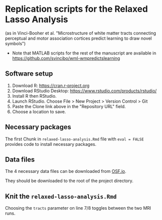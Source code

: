 
# Replication scripts for the Relaxed Lasso Analysis

(as in Vinci-Booher et al. "Microstructure of white matter tracts connecting perceptual and motor association cortices predict learning to draw novel symbols")

* Note that MATLAB scripts for the rest of the manuscript are available in https://github.com/svincibo/wml-wmpredictslearning

## Software setup

1. Download R: https://cran.r-project.org
2. Download RStudio Desktop: https://www.rstudio.com/products/rstudio/
3. Install R then RStudio.
4. Launch RStudio. Choose File > New Project > Version Control > Git
5. Paste the Clone link above in the "Repository URL" field.
6. Choose a location to save.

## Necessary packages

The first Chunk in `relaxed-lasso-analysis.Rmd` file with `eval = FALSE` provides code to install necessary packages. 

## Data files

The 4 necessary data files can be downloaded from [OSF.io](https://osf.io/95zjk/files/osfstorage).

They should be downloaded to the root of the project directory.

## Knit the `relaxed-lasso-analysis.Rmd`

Choosing the `tracts` parameter on line 7/8 toggles between the two MRI runs.


